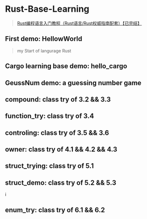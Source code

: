 # Rust-Base-Learning

> [Rust编程语言入门教程（Rust语言/Rust权威指南配套）【已完结】](https://www.bilibili.com/video/BV1hp4y1k7SV)

## First demo: HellowWorld 

> my Start of langurage Rust

## Cargo learning base demo: hello_cargo

## GeussNum demo: a guessing number game

## compound: class try of 3.2 && 3.3

## function_try: class try of 3.4

## controling: class try of 3.5 && 3.6

## owner: class try of 4.1 && 4.2 && 4.3

## struct_trying: class try of 5.1

## struct_demo: class try of 5.2 && 5.3
i
## enum_try: class try of 6.1 && 6.2 